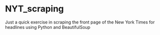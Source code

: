 # NYT_scraping
Just a quick exercise in scraping the front page of the New York Times for headlines using Python and BeautifulSoup
